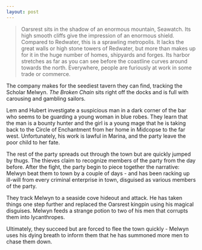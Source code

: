```yaml
---
layout: post
---
```

<blockquote>Oarsrest sits in the shadow of an enormous mountain, Seawatch. Its high smooth cliffs give the impression of an enormous shield. Compared to Redwater, this is a sprawling metropolis. It lacks the great walls or high stone towers of Redwater, but more than makes up for it in the huge number of homes, shipyards and forges. Its harbor stretches as far as you can see before the coastline curves around towards the north. Everywhere, people are furiously at work in some trade or commerce.</blockquote>

The company makes for the seediest tavern they can find, tracking the Scholar Melwyn. <em>The Broken Chain</em> sits right off the docks and is full with carousing and gambling sailors. 

Lem and Hubert investigate a suspicious man in a dark corner of the bar who seems to be guarding a young woman in blue robes. They learn that the man is a bounty hunter and the girl is a young mage that he is taking back to the Circle of Enchantment from her home in Midcopse to the far west. Unfortunately, his work is lawful in Marina, and the party leave the poor child to her fate. 

The rest of the party spreads out through the town but are quickly jumped by thugs. The thieves claim to recognize members of the party from the day before. After the fight, the party begin to piece together the narrative: Melwyn beat them to town by a couple of days - and has been racking up ill-will from every criminal enterprise in town, disguised as various members of the party. 

They track Melwyn to a seaside cove hideout and attack. He has taken things one step further and replaced the Oarsrest kingpin using his magical disguises. Melwyn feeds a strange potion to two of his men that corrupts them into lycanthropes. 

Ultimately, they succeed but are forced to flee the town quickly - Melwyn uses his dying breath to inform them that he has summoned more men to chase them down. 